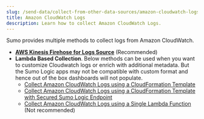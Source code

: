 ```yaml
---
slug: /send-data/collect-from-other-data-sources/amazon-cloudwatch-logs
title: Amazon CloudWatch Logs
description: Learn how to collect Amazon CloudWatch Logs.
---
```


Sumo provides multiple methods to collect logs from Amazon CloudWatch.
- **[AWS Kinesis Firehose for Logs Source](/docs/send-data/hosted-collectors/amazon-aws/aws-kinesis-firehose-logs-source/)** (Recommended)
- **Lambda Based Collection**. Below methods can be used when you want to customize Cloudwatch logs or enrich with additional metadata. But the Sumo Logic apps may not be compatible with custom format and hence out of the box dashboards will not populate.
    - [Collect Amazon CloudWatch Logs using a CloudFormation Template](/docs/send-data/collect-from-other-data-sources/amazon-cloudwatch-logs/collect-with-cloudformation-template/)
    - [Collect Amazon CloudWatch Logs using a CloudFormation Template with Secured Sumo Logic Endpoint](/docs/send-data/collect-from-other-data-sources/amazon-cloudwatch-logs/collect-with-cloudformation-template-with-secured-sumoendpoint/)
    - [Collect Amazon CloudWatch Logs using a Single Lambda Function](/docs/send-data/collect-from-other-data-sources/amazon-cloudwatch-logs/collect-with-lambda-function/) (Not recommended)


